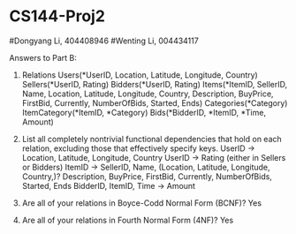 # CS144-Proj2
#Dongyang Li, 404408946
#Wenting Li, 004434117

Answers to Part B:

1. Relations
	Users(*UserID, Location, Latitude, Longitude, Country)
	Sellers(*UserID, Rating)
	Bidders(*UserID, Rating)
	Items(*ItemID, SellerID, Name, Location, Latitude, Longitude, Country, Description, BuyPrice, FirstBid, Currently, NumberOfBids, Started, Ends)
	Categories(*Category)
	ItemCategory(*ItemID, *Category)
	Bids(*BidderID, *ItemID, *Time, Amount)

2. List all completely nontrivial functional dependencies that hold on each relation, excluding those that effectively specify keys.
	UserID -> Location, Latitude, Longitude, Country
	UserID -> Rating (either in Sellers or Bidders)
	ItemID -> SellerID, Name, (Location, Latitude, Longitude, Country,)? Description, BuyPrice, FirstBid, Currently, NumberOfBids, Started, Ends
	BidderID, ItemID, Time -> Amount

3. Are all of your relations in Boyce-Codd Normal Form (BCNF)?
	Yes
	
4. Are all of your relations in Fourth Normal Form (4NF)?
	Yes


